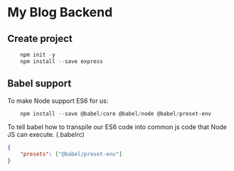 # My Blog Backend

## Create project

```powershell
    npm init -y
    npm install --save express
```

## Babel support

To make Node support ES6 for us:

```powershell
    npm install --save @babel/core @babel/node @babel/preset-env
```

To tell babel how to transpile our ES6 code into common js code that Node JS can execute. (.babelrc)

```json
{
    "presets": ["@babel/preset-env"]
}
```
